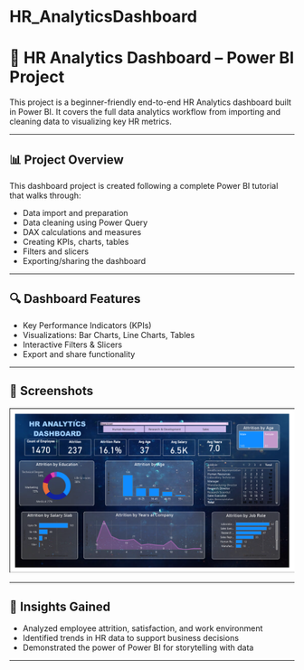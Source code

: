 # HR_AnalyticsDashboard
# 🚀 HR Analytics Dashboard – Power BI Project

This project is a beginner-friendly end-to-end HR Analytics dashboard built in Power BI. It covers the full data analytics workflow from importing and cleaning data to visualizing key HR metrics.

---

## 📊 Project Overview

This dashboard project is created following a complete Power BI tutorial that walks through:
- Data import and preparation
- Data cleaning using Power Query
- DAX calculations and measures
- Creating KPIs, charts, tables
- Filters and slicers
- Exporting/sharing the dashboard

---

## 🔍 Dashboard Features

- Key Performance Indicators (KPIs)
- Visualizations: Bar Charts, Line Charts, Tables
- Interactive Filters & Slicers
- Export and share functionality


---

## 📸 Screenshots

![image alt](HR_AnalyticsDashboard.png)

---

## 🧠 Insights Gained

- Analyzed employee attrition, satisfaction, and work environment
- Identified trends in HR data to support business decisions
- Demonstrated the power of Power BI for storytelling with data

---

